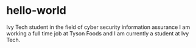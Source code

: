 # hello-world
Ivy Tech student in the field of cyber security information assurance
I am working a full time job at Tyson Foods and I am currently a student at Ivy Tech.
